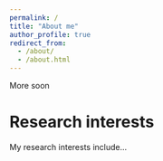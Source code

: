 ```yaml
---
permalink: /
title: "About me"
author_profile: true
redirect_from: 
  - /about/
  - /about.html
---
```


More soon 

Research interests
======
My research interests include...